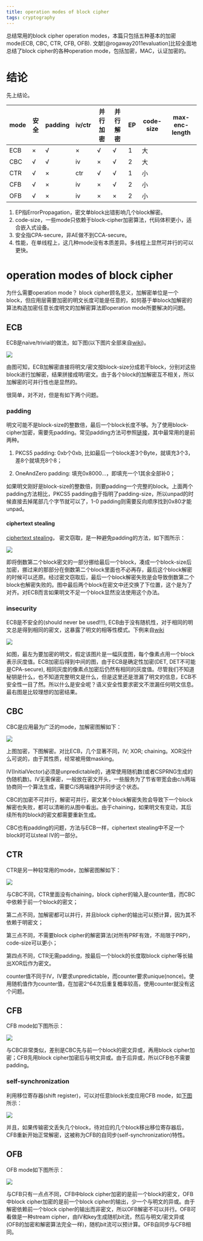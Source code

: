 ```yaml
---
title: operation modes of block cipher
tags: cryptography
---
```


总结常用的block cipher operation modes，本篇只包括五种基本的加密mode(ECB, CBC, CTR, CFB, OFB). 文献[@rogaway2011evaluation]比较全面地总结了block cipher的各种operation mode，包括加密，MAC，认证加密的。

# 结论

先上结论。

|  mode |  安全 |  padding |  iv/ctr |  并行加密|  并行解密 | EP|code-size|max-enc-length|
| ------------ | ------------ | ------------ | ------------ | ------------ | ------------ | ------------ |------------ |------------ |
|   ECB|   ×|   √|   ×|   √|   √|  1|大| |
|   CBC|   √|   √|   iv|   ×|   √|  2|大| |
|   CTR|   √|   ×|   ctr|   √|   √|  1|小| |
|   CFB|   √|   ×|   iv|   ×|   √|  2|小| |
|   OFB|   √|   ×|   iv|   ×|   ×|  2|小| |

1. EP指ErrorPropagation，密文单block出错影响几个block解密。
2. code-size，一些mode只依赖于block-cipher加密算法，代码体积更小，适合嵌入式设备。
3. 安全指CPA-secure，非AE做不到CCA-secure。
4. 性能，在单线程上，这几种mode没有本质差异。多线程上显然可并行的可以更快。

# operation modes of block cipher

为什么需要operation mode？
block cipher顾名思义，加解密单位是一个block，但应用层需要加密的明文长度可能是任意的，如何基于单block加解密的算法构造加密任意长度明文的加解密算法即operation mode所要解决的问题。

## ECB

ECB是naive/trivial的做法，如下图(以下图片全部来自[wiki](https://en.wikipedia.org/wiki/Block_cipher_mode_of_operation "wiki"))。

![](/files/ECB.PNG)

由图可知，ECB加解密直接将明文/密文按block-size分成若干block，分别对这些block进行加解密，结果拼接成明/密文。由于各个block的加解密互不相关，所以加解密的可并行性也是显然的。

很简单，对不对，但是有如下两个问题。

### padding

明文可能不是block-size的整数倍，最后一个block长度不够。为了使用block-cipher加密，需要先padding。常见padding方法可参照[链接](https://cryptosys.net/pki/manpki/pki_paddingschemes.html "链接")，其中最常用的是前两种。

1. PKCS5 padding: 0xb个0xb, 比如最后一个block差3个Byte，就填充3个3，差8个就填充8个8；

2. OneAndZero padding: 填充0x8000...，即填充一个1其余全部补0；

如果明文刚好是block-size的整数倍，则要padding一个完整的block。上面两个padding方法相比，PKCS5 padding由于指明了padding-size，所以unpad的时候直接去掉尾部几个字节就可以了，1-0 padding则需要反向顺序找到0x80才能unpad。

#### ciphertext stealing

[ciphertext stealing](https://en.wikipedia.org/wiki/Ciphertext_stealing)， 密文窃取，是一种避免padding的方法，如下图所示：

![](/files/ciphertext_stealing.png)

即将倒数第二个block密文的一部分挪给最后一个block，凑成一个block-size后加密，挪过来的那部分在倒数第二个block里面也不必再存，最后这个block解密的时候可以还原。经过密文窃取后，最后一个block解密失败是会导致倒数第二个block也解密失败的。图中最后两个block在密文中还交换了下位置，这个是为了对齐。对ECB而言如果明文不足一个block显然没法使用这个办法。

### insecurity

ECB是不安全的(should never be used!!!), ECB由于没有随机性，对于相同的明文总是得到相同的密文，这暴露了明文的相等性模式。下例来自[wiki](https://en.wikipedia.org/wiki/Block_cipher_mode_of_operation "wiki")

![](/files/ECB_insecurity.png)

如图，最左为要加密的明文，假定该图片是一幅灰度图，每个像素点用一个block表示灰度值。ECB加密后得到中间的图，由于ECB是确定性加密(DET, DET不可能是CPA-secure), 相同灰度的像素点加密后仍然有相同的灰度值。尽管我们不知道秘钥是什么，也不知道完整明文是什么，但是这里还是泄漏了明文的信息，ECB不安全性一目了然。所以什么是安全呢？语义安全性要求密文不泄漏任何明文信息。最右图是比较理想的加密结果。

## CBC

CBC是应用最为广泛的mode，加解密图解如下：

![](/files/CBC.png)

上图加密，下图解密。对比ECB，几个显著不同，IV; XOR; chaining。XOR没什么可说的，由于其性质，经常被用做masking。

IV(InitialVector)必须是unpredictable的，通常使用随机数(或者CSPRNG生成的伪随机数)。IV无需保密，一般放在密文开头，一些服务为了节省带宽会由c/s两端协商同一个算法生成，需要C/S两端维护并同步这个状态。

CBC的加密不可并行，解密可并行，密文某个block解密失败会导致下一个block解密也失败，都可以清晰的从图中看出。由于chaining，如果明文有变动，其后续所有的block的密文都需要重新生成。

CBC也有padding的问题，方法与ECB一样，ciphertext stealing中不足一个block时可以steal IV的一部分。

## CTR

CTR是另一种较常用的mode，加解密图解如下：

![](/files/CTR.png)

与CBC不同，CTR里面没有chaining，block cipher的输入是counter值，而CBC中依赖于前一个block的密文；

第二点不同，加解密都可以并行，并且block cipher的输出可以预计算，因为其不依赖于明密文；

第三点不同，不需要block cipher的解密算法(对所有PRF有效，不局限于PRP)，code-size可以更小；

第四点不同，CTR无需padding，按最后一个block的长度取block cipher等长输出XOR后作为密文。

counter值不同于IV，IV要求unpredictable，而counter要求unique(nonce)。使用随机值作为counter值，在加密2^64次后重复概率较高，使用counter就没有这个问题。

## CFB

CFB mode如下图所示：

![](/files/CFB.png)

与CBC非常类似，差别是CBC先与前一个block的密文异或，再用block cipher加密；CFB先用block cipher加密后与明文异或。由于后异或，所以CFB也不需要padding。

### self-synchronization

利用移位寄存器(shift register)，可以对任意block长度应用CFB mode，如[下图](http://citeseerx.ist.psu.edu/viewdoc/download?doi=10.1.1.95.21&rep=rep1&type=pdf)所示：

![](/files/cfb_self_sync.PNG)

并且，如果传输密文丢失几个block，待对应的几个block移出移位寄存器后，CFB重新开始正常解密，这被称为CFB的自同步(self-synchronization)特性。

## OFB

OFB mode如下图所示：

![](/files/OFB.png)

与CFB只有一点点不同，CFB中block cipher加密的是前一个block的密文，OFB中block cipher加密的是前一个block cipher的输出，少一个与明文的异或。由于解密依赖前一个block cipher的输出而非密文，所以OFB解密不可以并行。OFB可看做是一种stream cipher，由IV和key生成随机bit流，然后与明文/密文异或(OFB的加密和解密算法完全一样)，随机bit流可以预计算。OFB自同步与CFB相同。
